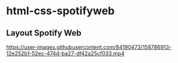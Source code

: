 # html-css-spotifyweb
## Layout Spotify Web


https://user-images.githubusercontent.com/84190473/158786913-12e252b1-52ec-474d-ba27-df42a25cf033.mp4

